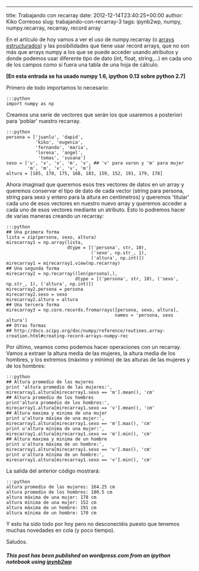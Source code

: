 ---
title: Trabajando con recarray
date: 2012-12-14T23:40:25+00:00
author: Kiko Correoso
slug: trabajando-con-recarray-3
tags: ipynb2wp, numpy, numpy.recarray, recarray, record array

En el artículo de hoy vamos a ver el uso de numpy.recarray (o [arrays estructurados](http://docs.scipy.org/doc/numpy/user/basics.rec.html)) y las posibilidades que tiene usar record arrays, que no son más que arrays numpy a los que se puede acceder usando atributos y donde podemos usar diferente tipo de dato (int, float, string,...) en cada uno de los campos como si fuera una tabla de una hoja de cálculo.

**[En esta entrada se ha usado numpy 1.6, ipython 0.13 sobre python 2.7]**

Primero de todo importamos lo necesario:

    :::python
    import numpy as np

Creamos una serie de vectores que serán los que usaremos a posteriori para 'poblar' nuestro recarray.

    :::python
    persona = ['juanlu', 'dapid',
               'kiko', 'eugenia',
               'fernando', 'maria',
               'lorena', 'angel',
                'tomas', 'susana']
    sexo = ['v', 'v', 'v', 'm', 'v', ## 'v' para varon y 'm' para mujer
            'm', 'm', 'v', 'v', 'm']
    altura = [185, 170, 175, 168, 183, 159, 152, 191, 179, 178]

Ahora imaginad que queremos esos tres vectores de datos en un array y queremos conservar el tipo de dato de cada vector (string para persona, string para sexo y entero para la altura en centímetros) y queremos 'titular' cada uno de esos vectores en nuestro nuevo array y queremos acceder a cada uno de esos vectores mediante un atributo. Esto lo podremos hacer de varias maneras creando un recarray:

<!--more-->

    :::python
    ## Una primera forma
    lista = zip(persona, sexo, altura)
    mirecarray1 = np.array(lista,
                           dtype = [('persona', str, 10),
                                    ('sexo', np.str_, 1),
                                    ('altura', np.int)])
    mirecarray1 = mirecarray1.view(np.recarray)
    ## Una segunda forma
    mirecarray2 = np.recarray((len(persona),),
                              dtype = [('persona', str, 10), ('sexo', np.str_, 1), ('altura', np.int)])
    mirecarray2.persona = persona
    mirecarray2.sexo = sexo
    mirecarray2.altura = altura
    ## Una tercera forma
    mirecarray3 = np.core.records.fromarrays([persona, sexo, altura],
                                             names = 'persona, sexo altura')
    ## Otras formas
    ## http://docs.scipy.org/doc/numpy/reference/routines.array-creation.html#creating-record-arrays-numpy-rec

Por último, veamos como podemos hacer operaciones con un recarray. Vamos a extraer la altura media de las mujeres, la altura media de los hombres, y los extremos (máximo y mínimo) de las alturas de las mujeres y de los hombres:

    :::python
    ## Altura promedio de las mujeres
    print 'altura promedio de las mujeres:', mirecarray1.altura[mirecarray1.sexo == 'm'].mean(), 'cm'
    ## Altura promedio de los hombres
    print'altura promedio de los hombres:', mirecarray1.altura[mirecarray1.sexo == 'v'].mean(), 'cm'
    ## Altura maxima y minima de una mujer
    print u'altura máxima de una mujer:', mirecarray1.altura[mirecarray1.sexo == 'm'].max(), 'cm'
    print u'altura mínima de una mujer:', mirecarray1.altura[mirecarray1.sexo == 'm'].min(), 'cm'
    ## Altura maxima y minima de un hombre
    print u'altura máxima de un hombre:', mirecarray1.altura[mirecarray1.sexo == 'v'].max(), 'cm'
    print u'altura mínima de un hombre:', mirecarray1.altura[mirecarray1.sexo == 'v'].min(), 'cm'

La salida del anterior código mostrará:

    :::python
    altura promedio de las mujeres: 164.25 cm
    altura promedio de los hombres: 180.5 cm
    altura máxima de una mujer: 178 cm
    altura mínima de una mujer: 152 cm
    altura máxima de un hombre: 191 cm
    altura mínima de un hombre: 170 cm

Y esto ha sido todo por hoy pero no desconectéis puesto que tenemos muchas novedades en cola (y poco tiempo).

Saludos.

##### _This post has been published on wordpress.com from an ipython notebook using [ipynb2wp](https://github.com/kikocorreoso/ipynb2wp)_